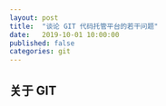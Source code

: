 ```yaml
---
layout: post
title:  "谈论 GIT 代码托管平台的若干问题"
date:   2019-10-01 10:00:00
published: false
categories: git
---
```

## 关于 GIT